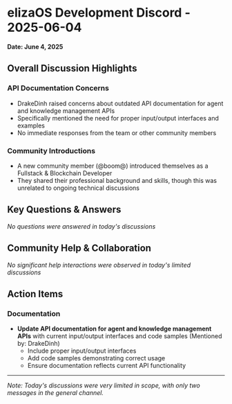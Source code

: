 # elizaOS Development Discord - 2025-06-04

**Date: June 4, 2025**

## Overall Discussion Highlights

### API Documentation Concerns
- DrakeDinh raised concerns about outdated API documentation for agent and knowledge management APIs
- Specifically mentioned the need for proper input/output interfaces and examples
- No immediate responses from the team or other community members

### Community Introductions
- A new community member (@boom@) introduced themselves as a Fullstack & Blockchain Developer
- They shared their professional background and skills, though this was unrelated to ongoing technical discussions

## Key Questions & Answers
*No questions were answered in today's discussions*

## Community Help & Collaboration
*No significant help interactions were observed in today's limited discussions*

## Action Items

### Documentation
- **Update API documentation for agent and knowledge management APIs** with current input/output interfaces and code samples (Mentioned by: DrakeDinh)
  - Include proper input/output interfaces
  - Add code samples demonstrating correct usage
  - Ensure documentation reflects current API functionality

---

*Note: Today's discussions were very limited in scope, with only two messages in the general channel.*